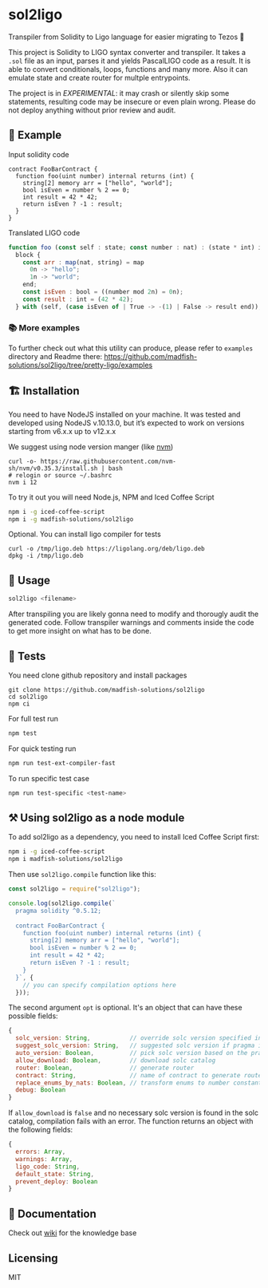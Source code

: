 # sol2ligo

Transpiler from Solidity to Ligo language for easier migrating to Tezos 🚀️

This project is Solidity to LIGO syntax converter and transpiler. It takes a `.sol` file as an input, parses it and yields PascalLIGO code as a result.
It is able to convert conditionals, loops, functions and many more. Also it can emulate state and create router for multple entrypoints.

The project is in _EXPERIMENTAL_: it may crash or silently skip some statements, resulting code may be insecure or even plain wrong. Please do not deploy anything without prior review and audit.

## 📖️ Example
Input solidity code

```solidity
contract FooBarContract {
  function foo(uint number) internal returns (int) {
    string[2] memory arr = ["hello", "world"];
    bool isEven = number % 2 == 0;
    int result = 42 * 42;
    return isEven ? -1 : result;
  }
}
```

Translated LIGO code
```js
function foo (const self : state; const number : nat) : (state * int) is
  block {
    const arr : map(nat, string) = map
      0n -> "hello";
      1n -> "world";
    end;
    const isEven : bool = ((number mod 2n) = 0n);
    const result : int = (42 * 42);
  } with (self, (case isEven of | True -> -(1) | False -> result end));
```

### 📚️ More examples 
To further check out what this utility can produce, please refer to `examples` directory and Readme there:
https://github.com/madfish-solutions/sol2ligo/tree/pretty-ligo/examples


## 🏗️ Installation
You need to have NodeJS installed on your machine.
It was tested and developed using NodeJS v.10.13.0, but it’s expected to work on versions starting from v6.x.x up to v12.x.x

We suggest using node version manger (like [nvm](https://github.com/nvm-sh/nvm))
```
curl -o- https://raw.githubusercontent.com/nvm-sh/nvm/v0.35.3/install.sh | bash
# relogin or source ~/.bashrc
nvm i 12
```

To try it out you will need Node.js, NPM and Iced Coffee Script

```sh
npm i -g iced-coffee-script
npm i -g madfish-solutions/sol2ligo
```

Optional. You can install ligo compiler for tests

```
curl -o /tmp/ligo.deb https://ligolang.org/deb/ligo.deb
dpkg -i /tmp/ligo.deb
```

## 🌈️ Usage

```sh
sol2ligo <filename>
```

After transpiling you are likely gonna need to modify and thorougly audit the generated code. Follow transpiler warnings and comments inside the code to get more insight on what has to be done.

## 🏥️ Tests
You need clone github repository and install packages
```
git clone https://github.com/madfish-solutions/sol2ligo
cd sol2ligo
npm ci
```

For full test run
```sh
npm test 
```

For quick testing run
```sh
npm run test-ext-compiler-fast
```

To run specific test case
```sh
npm run test-specific <test-name>
```

## ⚒ Using sol2ligo as a node module

To add sol2ligo as a dependency, you need to install Iced Coffee Script first:
```sh
npm i -g iced-coffee-script
npm i madfish-solutions/sol2ligo
```
Then use `sol2ligo.compile` function like this:
```javascript
const sol2ligo = require("sol2ligo");

console.log(sol2ligo.compile(`
  pragma solidity ^0.5.12;
  
  contract FooBarContract {
    function foo(uint number) internal returns (int) {
      string[2] memory arr = ["hello", "world"];
      bool isEven = number % 2 == 0;
      int result = 42 * 42;
      return isEven ? -1 : result;
    }
  }`, {
    // you can specify compilation options here
  }));
```
The second argument `opt` is optional. It's an object that can have these possible fields:
```javascript
{
  solc_version: String,           // override solc version specified in pragma
  suggest_solc_version: String,   // suggested solc version if pragma is not specified
  auto_version: Boolean,          // pick solc version based on the pragma directive in sol_code
  allow_download: Boolean,        // download solc catalog
  router: Boolean,                // generate router
  contract: String,               // name of contract to generate router for
  replace_enums_by_nats: Boolean, // transform enums to number constants
  debug: Boolean
}
```
If `allow_download` is `false` and no necessary solc version is found in the solc catalog, compilation fails with an error.
The function returns an object with the following fields:
```javascript
{
  errors: Array,
  warnings: Array,
  ligo_code: String,
  default_state: String,
  prevent_deploy: Boolean
}
```

## 📑️ Documentation
Check out [wiki](https://github.com/madfish-solutions/sol2ligo/wiki) for the knowledge base

## Licensing
MIT
